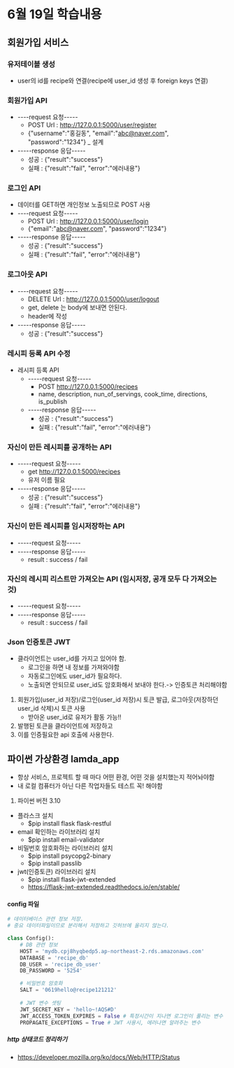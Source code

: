 # 6월 19일 학습내용

## 회원가입 서비스
### 유저테이블 생성
- user의 id를 recipe와 연결(recipe에 user_id 생성 후 foreign keys 연결)
### 회원가입 API
- ----request 요청-----
  - POST Url : http://127.0.0.1:5000/user/register
  - {"username":"홍길동", "email":"abc@naver.com", "password":"1234"} _ 설계
- -----response 응답----- 
  - 성공 : {"result":"success"}
  - 실패 : {"result":"fail", "error":"에러내용"}

### 로그인 API
- 데이터를 GET하면 개인정보 노출되므로 POST 사용
- ----request 요청-----
  - POST Url : http://127.0.0.1:5000/user/login
  - {"email":"abc@naver.com",
    "password":"1234"}
- -----response 응답----- 
  - 성공 : {"result":"success"}
  - 실패 : {"result":"fail", "error":"에러내용"}

### 로그아웃 API
- ----request 요청-----
  - DELETE Url : http://127.0.0.1:5000/user/logout
  - get, delete 는 body에 보내면 안된다.
  - header에 작성
- -----response 응답----- 
  - 성공 : {"result":"success"}

### 레시피 등록 API 수정
  - 레시피 등록 API
    - -----request 요청-----
      - POST http://127.0.0.1:5000/recipes
      - name, description, nun_of_servings, cook_time, directions, is_publish
    - -----response 응답-----
      - 성공 : {"result":"success"}
      - 실패 : {"result":"fail", "error":"에러내용"}

### 자신이 만든 레시피를 공개하는 API
  - -----request 요청-----
    - get http://127.0.0.1:5000/recipes
    - 유저 이름 필요
  - -----response 응답-----
    - 성공 : {"result":"success"}
    - 실패 : {"result":"fail", "error":"에러내용"}

### 자신이 만든 레시피를 임시저장하는 API
  - -----request 요청-----
  - -----response 응답-----
      - result : success / fail

### 자신의 레시피 리스트만 가져오는 API (임시저장, 공개 모두 다 가져오는 것)
  - -----request 요청-----
  - -----response 응답-----
      - result : success / fail

### Json 인증토큰 JWT
- 클라이언트는 user_id를 가지고 있어야 함.
  - 로그인을 하면 내 정보를 가져와야함
  - 자동로그인에도 user_id가 필요하다.
  - 노출되면 안되므로 user_id도 암호화해서 보내야 한다.-> 인증토큰 처리해야함
1. 회원가입(user_id 저장)/로그인(user_id 저장)시 토큰 발급, 로그아웃(저장하던 user_id 삭제)시 토큰 사용
   - 받아온 user_id로 유저가 활동 가능!!
2. 발행된 토큰을 클라이언트에 저장하고
3. 이를 인증필요한 api 호출에 사용한다.


## 파이썬 가상환경 lamda_app 
- 항상 서비스, 프로젝트 할 때 마다 어떤 환경, 어떤 것을 설치했는지 적어놔야함
- 내 로컬 컴퓨터가 아닌 다른 작업자들도 테스트 꼭! 해야함

1. 파이썬 버전 3.10
- 플라스크 설치
  - $pip install flask flask-restful
- email 확인하는 라이브러리 설치
  - $pip install email-validator
- 비밀번호 암호화하는 라이브러리 설치
  - $pip install psycopg2-binary
  - $pip install passlib
- jwt(인증토큰) 라이브러리 설치
  - $pip install flask-jwt-extended
  - https://flask-jwt-extended.readthedocs.io/en/stable/


#### config 파일
```python
# 데이터베이스 관련 정보 저장.
# 중요 데이터파일이므로 분리해서 저장하고 깃허브에 올리지 않는다. 

class Config():
    # DB 관련 정보
    HOST = 'mydb.cpj8hyqbedp5.ap-northeast-2.rds.amazonaws.com'
    DATABASE = 'recipe_db'
    DB_USER = 'recipe_db_user'
    DB_PASSWORD = '5254'

    # 비밀번호 암호화
    SALT = '0619hello@recipe121212' 
    
    # JWT 변수 셋팅
    JWT_SECRET_KEY = 'hello~!AQS#D'
    JWT_ACCESS_TOKEN_EXPIRES = False # 특정시간이 지나면 로그인이 풀리는 변수
    PROPAGATE_EXCEPTIONS = True # JWT 사용시, 에러나면 알려주는 변수
```

##### http 상태코드 정리하기
- https://developer.mozilla.org/ko/docs/Web/HTTP/Status